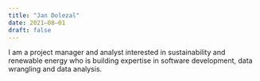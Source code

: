 ```yaml
---
title: "Jan Dolezal"
date: 2021–08–01
draft: false
---
```


I am a project manager and analyst interested in sustainability and renewable energy who is building expertise in software development, data wrangling and data analysis.
